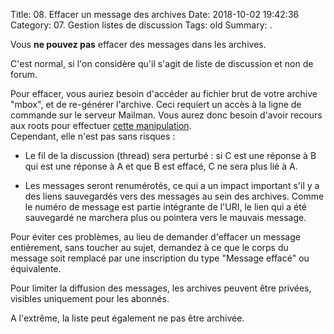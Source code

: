 Title: 08. Effacer un message des archives 
Date: 2018-10-02 19:42:36
Category: 07. Gestion listes de discussion
Tags: old
Summary:  . 

Vous **ne pouvez pas** effacer des messages dans les archives.

C'est normal, si l'on considère qu'il s'agit de liste de discussion et non de forum. 

Pour effacer, vous auriez besoin d'accéder au fichier brut de votre archive "mbox", et de re-générer l'archive. Ceci requiert un accès à la ligne de commande sur le serveur Mailman.
Vous aurez donc besoin d'avoir recours aux roots pour effectuer [cette manipulation](http://wiki.list.org/pages/viewpage.action?pageId=4030681).  
Cependant, elle n'est pas sans risques :

-  Le fil de la discussion (thread) sera perturbé : si C est une réponse à B qui est une réponse à A et que B est effacé, C ne sera plus lié à A.  

-  Les messages seront renumérotés, ce qui a un impact important s'il y a des liens sauvegardés vers des messages au sein des archives. Comme le numéro de message est partie intégrante de l'URI, le lien qui a été sauvegardé ne marchera plus ou pointera vers le mauvais message.

Pour éviter ces problèmes, au lieu de demander d'effacer un message entièrement, sans toucher au sujet, demandez à ce que le corps du message soit remplacé par une inscription du type "Message effacé" ou équivalente.


Pour limiter la diffusion des messages, les archives peuvent être privées, visibles uniquement pour les abonnés.

A l'extrême, la liste peut également ne pas être archivée.